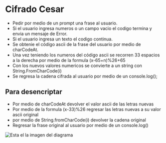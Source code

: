 # Cifrado Cesar

- Pedir por medio de un prompt una frase al usuario.
- Si el usuario ingresa numeros o un campo vacio el codigo termina y envia un mensaje de Error.
- Si el usuario ingresa un texto el codigo continua.
- Se obtenie el código ascii de la frase del usuario por medio de charCodeAt.
- Una vez teniendo los numeros del código ascii se recorren 33 espacios a la derecha por medio de la formula (x-65+n)%26+65
- Con los nuevos valores numericos se convierte a un string con String.FromCharCode(i)
- Se regresa la cadena cifrada al usuario por medio de un console.log();

## Para desencriptar
- Por medio de charCodeAt devolver el valor ascii de las letras nuevas
- Por medio de la formula (x-33)%26 regresar las letras nuevas a su valor ascii original
- por medio de String.fromCharCode(i) devolver la cadena original
- Regresar la frase original al usuario por medio de un console.log()

![Esta el la imagen del diagrama](./assets/images/diagrama-código-cesar.png)
